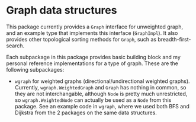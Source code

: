# Graph data structures
This package currently provides a `Graph` interface for unweighted graph, and an example type that implements this interface (`GraphImpl`). It also provides other topological sorting methods for `Graph`, such as breadth-first-search.

Each subpackage in this package provides basic building block and my personal reference implementations for a type of graph. These are the following subpackages:

- `wgraph` for weighted graphs (directional/undirectional weighted graphs). Currently, `wgraph.WeightedGraph` and `Graph` has nothing in common, so they are not interchangable, although `Node` is pretty much unrestricted, so `wgraph.WeightedNode` can actually be used as a `Node` from this package. See an example code in `wgraph`, where we used both BFS and Dijkstra from the 2 packages on the same data structures.
